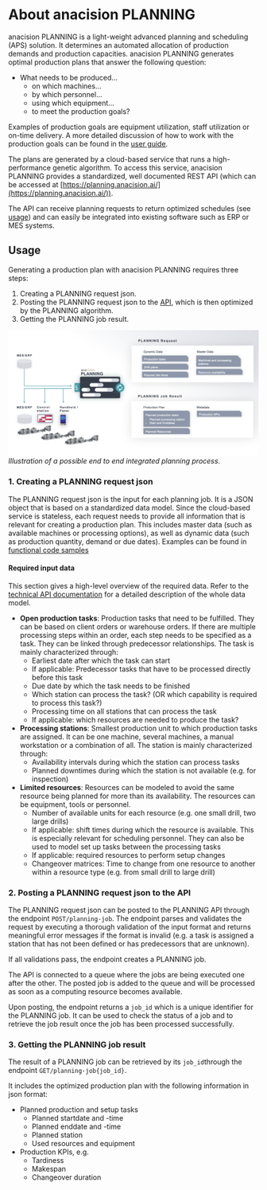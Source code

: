 # About anacision PLANNING

anacision PLANNING is a light-weight advanced planning and scheduling (APS) solution. It determines
an automated allocation of production demands and production capacities. anacision PLANNING generates 
optimal production plans that answer the following question:

* What needs to be produced...
  * on which machines...
  * by which personnel...
  * using which equipment...
  * to meet the production goals?

Examples of production goals are equipment utilization, staff utilization or on-time delivery.
A more detailed discussion of how to work with the production goals can be found in the [user guide](../user_guide/user_guide.md#production_goals).


The plans are generated by a cloud-based service that runs a high-performance genetic algorithm. To access
this service, anacision PLANNING provides a standardized, well documented REST API (which can be accessed at 
[https://planning.anacision.ai/](https://planning.anacision.ai/)).

The API can receive planning requests to return optimized schedules (see [usage](#usage)) and can easily be integrated into existing
software such as ERP or MES systems.

## Usage

Generating a production plan with anacision PLANNING requires three steps:
1. Creating a PLANNING request json. 
2. Posting the PLANNING request json to the [API](https://planning.anacision.ai/), which is then optimized by the PLANNING algorithm.
3. Getting the PLANNING job result.


![Illustration of possible end to end integration](user_flow.png)*Illustration of a possible end to end integrated planning process.*


### 1. Creating a PLANNING request json

The PLANNING request json is the input for each planning job. It is a JSON object that 
is based on a standardized data model. Since the cloud-based service is stateless, 
each request needs to provide all information that is relevant 
for creating a production plan. This includes master data (such as available machines or processing options),
as well as dynamic
data (such as production quantity, demand or due dates). Examples can be found in [functional code samples](../user_guide/working_code_samples.md)


#### Required input data

This section gives a high-level overview of the required data. Refer to the 
[technical API documentation](https://planning.anacision.ai/docs) for a detailed 
description of the whole data model.

* **Open production tasks**: Production tasks that need to be fulfilled. They can be based on client orders or warehouse orders. 
 If there are multiple processing steps within an order, each step needs to be specified as a task. They can be linked
 through predecessor relationships. The task is mainly characterized through:
    * Earliest date after which the task can start
    * If applicable: Predecessor tasks that have to be processed directly before this task
    * Due date by which the task needs to be finished
    * Which station can process the task? (OR which capability is required to process this task?)
    * Processing time on all stations that can process the task
    * If applicable: which resources are needed to produce the task?
* **Processing stations**: Smallest production unit to which production tasks are assigned. It can be one machine, several machines, a manual workstation or a combination of all. The station is mainly characterized through:
    * Availability intervals during which the station can process tasks
    * Planned downtimes during which the station is not available (e.g. for inspection)
* **Limited resources**: Resources can be modeled to avoid the same resource being planned for more than its availability. The resources can be equipment, tools or personnel.
    * Number of available units for each resource (e.g. one small drill, two large drills)
    * If applicable: shift times during which the resource is available. This is especially
    relevant for scheduling personnel. They can also be used to model set up tasks between the processing tasks
    * If applicable: required resources to perform setup changes
    * Changeover matrices: Time to change from one resource to another within a resource type (e.g. from small drill to large drill)

### 2. Posting a PLANNING request json to the API
The PLANNING request json can be posted to the PLANNING API through the endpoint ```POST/planning-job```.
The endpoint parses and validates the request by executing a thorough validation of the input format
and returns meaningful error messages if the format is invalid (e.g. a task is assigned a station that
has not been defined or has predecessors that are unknown).

If all validations pass, the endpoint creates a PLANNING job. 

The API is connected to a queue where the jobs are being executed one after the other. 
The posted job is added to the queue and will be processed as soon as a computing resource becomes available. 

Upon posting, the endpoint returns a ```job_id``` which is a unique identifier for the PLANNING job. It 
can be used to check the status of a job and to retrieve the job result once the job has
been processed successfully. 




### 3. Getting the PLANNING job result

The result of a PLANNING job can be retrieved by its ```job_id```through the endpoint ```GET/planning-job{job_id}```.

It includes the optimized production plan with the following information in json format:

* Planned production and setup tasks
    * Planned startdate and -time
    * Planned enddate and -time
    * Planned station
    * Used resources and equipment
* Production KPIs, e.g.
    * Tardiness
    * Makespan
    * Changeover duration




